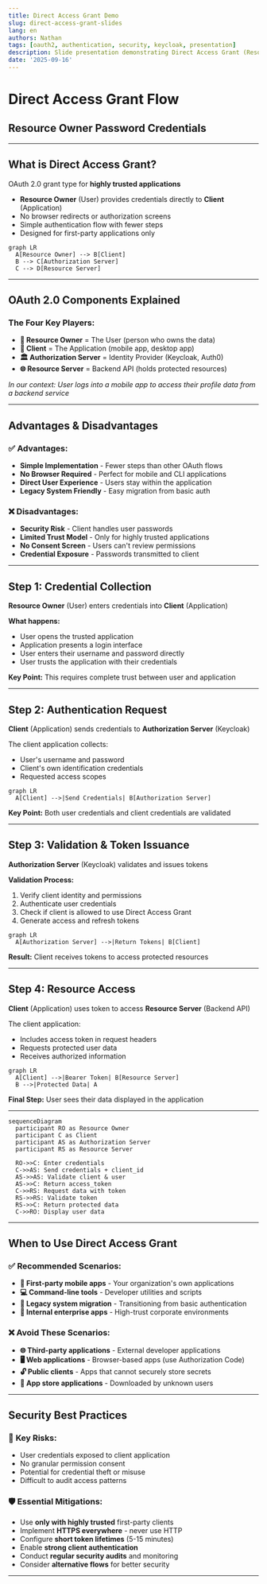 ```yaml
---
title: Direct Access Grant Demo
slug: direct-access-grant-slides
lang: en
authors: Nathan
tags: [oauth2, authentication, security, keycloak, presentation]
description: Slide presentation demonstrating Direct Access Grant (Resource Owner Password Credentials) flow implementation.
date: '2025-09-16'
---
```


# Direct Access Grant Flow
## Resource Owner Password Credentials

---

## What is Direct Access Grant?

OAuth 2.0 grant type for **highly trusted applications**

- **Resource Owner** (User) provides credentials directly to **Client** (Application)
- No browser redirects or authorization screens
- Simple authentication flow with fewer steps
- Designed for first-party applications only

```mermaid
graph LR
  A[Resource Owner] --> B[Client]
  B --> C[Authorization Server]
  C --> D[Resource Server]
```

---

## OAuth 2.0 Components Explained

### The Four Key Players:

- **👤 Resource Owner** = The User (person who owns the data)
- **📱 Client** = The Application (mobile app, desktop app)
- **🏛️ Authorization Server** = Identity Provider (Keycloak, Auth0)
- **🌐 Resource Server** = Backend API (holds protected resources)

*In our context: User logs into a mobile app to access their profile data from a backend service*

---

## Advantages & Disadvantages

### ✅ **Advantages:**
- **Simple Implementation** - Fewer steps than other OAuth flows
- **No Browser Required** - Perfect for mobile and CLI applications
- **Direct User Experience** - Users stay within the application
- **Legacy System Friendly** - Easy migration from basic auth

### ❌ **Disadvantages:**
- **Security Risk** - Client handles user passwords
- **Limited Trust Model** - Only for highly trusted applications
- **No Consent Screen** - Users can't review permissions
- **Credential Exposure** - Passwords transmitted to client

---

## Step 1: Credential Collection

**Resource Owner** (User) enters credentials into **Client** (Application)

**What happens:** 
- User opens the trusted application
- Application presents a login interface
- User enters their username and password directly
- User trusts the application with their credentials

**Key Point:** This requires complete trust between user and application

---

## Step 2: Authentication Request

**Client** (Application) sends credentials to **Authorization Server** (Keycloak)

The client application collects:
- User's username and password
- Client's own identification credentials
- Requested access scopes

```mermaid
graph LR
  A[Client] -->|Send Credentials| B[Authorization Server]
```

**Key Point:** Both user credentials and client credentials are validated

---

## Step 3: Validation & Token Issuance

**Authorization Server** (Keycloak) validates and issues tokens

**Validation Process:**
1. Verify client identity and permissions
2. Authenticate user credentials
3. Check if client is allowed to use Direct Access Grant
4. Generate access and refresh tokens

```mermaid
graph LR
  A[Authorization Server] -->|Return Tokens| B[Client]
```

**Result:** Client receives tokens to access protected resources

---

## Step 4: Resource Access

**Client** (Application) uses token to access **Resource Server** (Backend API)

The client application:
- Includes access token in request headers
- Requests protected user data
- Receives authorized information

```mermaid
graph LR
  A[Client] -->|Bearer Token| B[Resource Server]
  B -->|Protected Data| A
```

**Final Step:** User sees their data displayed in the application

---

```mermaid
sequenceDiagram
  participant RO as Resource Owner
  participant C as Client
  participant AS as Authorization Server
  participant RS as Resource Server

  RO->>C: Enter credentials
  C->>AS: Send credentials + client_id
  AS->>AS: Validate client & user
  AS->>C: Return access_token
  C->>RS: Request data with token
  RS->>RS: Validate token
  RS->>C: Return protected data
  C->>RO: Display user data
```

---

## When to Use Direct Access Grant

### ✅ **Recommended Scenarios:**
- **📱 First-party mobile apps** - Your organization's own applications
- **💻 Command-line tools** - Developer utilities and scripts
- **🔄 Legacy system migration** - Transitioning from basic authentication
- **🏢 Internal enterprise apps** - High-trust corporate environments

### ❌ **Avoid These Scenarios:**
- **🌐 Third-party applications** - External developer applications
- **🖥️ Web applications** - Browser-based apps (use Authorization Code)
- **🔓 Public clients** - Apps that cannot securely store secrets
- **📱 App store applications** - Downloaded by unknown users

---

## Security Best Practices

### 🔴 **Key Risks:**
- User credentials exposed to client application
- No granular permission consent
- Potential for credential theft or misuse
- Difficult to audit access patterns

### 🛡️ **Essential Mitigations:**
- Use **only with highly trusted** first-party clients
- Implement **HTTPS everywhere** - never use HTTP
- Configure **short token lifetimes** (5-15 minutes)
- Enable **strong client authentication**
- Conduct **regular security audits** and monitoring
- Consider **alternative flows** for better security

---
